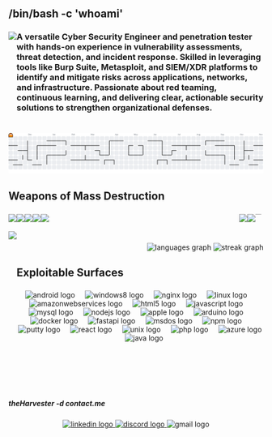 <br clear="both">

<h2 align="left">/bin/bash -c 'whoami'</h2>

###

<img align="left" height="171" src="https://media3.giphy.com/media/v1.Y2lkPTc5MGI3NjExMGpwamNrM3A4YzgycXM3NW5tZXZ4MzF5Z3IydnM5cnJzMzQ5c2p4ciZlcD12MV9pbnRlcm5hbF9naWZfYnlfaWQmY3Q9Zw/UEtTlpe7z0sFUCFVwO/giphy.gif"  />

###

<h3 align="left">A versatile Cyber Security Engineer and penetration tester with hands-on experience in vulnerability assessments, threat detection, and incident response. Skilled in leveraging tools like Burp Suite, Metasploit, and SIEM/XDR platforms to identify and mitigate risks across applications, networks, and infrastructure. Passionate about red teaming, continuous learning, and delivering clear, actionable security solutions to strengthen organizational defenses.</h3>

###

<br clear="both">

<picture>
  <source media="(prefers-color-scheme: dark)" srcset="https://raw.githubusercontent.com/RavinduRathnayaka/RavinduRathnayaka/output/pacman-contribution-graph-dark.svg">
  <source media="(prefers-color-scheme: light)" srcset="https://raw.githubusercontent.com/RavinduRathnayaka/RavinduRathnayaka/output/pacman-contribution-graph.svg">
  <img alt="pacman contribution graph" src="https://raw.githubusercontent.com/RavinduRathnayaka/RavinduRathnayaka/output/pacman-contribution-graph.svg">
</picture>

###

<h2 align="left">Weapons of Mass Destruction</h2>

###

<img align="right" height="0.1" src="https://img.shields.io/badge/Kali-268BEE?style=for-the-badge&logo=kalilinux&logoColor=white)"  />

###

<img align="left" height="34" src="https://img.shields.io/badge/metasploit-2596CD?style=for-the-badge&logo=metasploit&logoColor=white"  />

###

<img align="left" height="34" src="https://img.shields.io/badge/Tails%20-56347C?&style=for-the-badge&logo=tails&logoColor=white"  />

###

<img align="left" height="34" src="https://img.shields.io/badge/burpsuite-FF6633?style=for-the-badge&logo=burpsuite&logoColor=white"  />

###

<img align="left" height="34" src="https://img.shields.io/badge/Wireshark-1679A7?style=for-the-badge&logo=Wireshark&logoColor=white"  />

###

<img align="right" height="34" src="https://img.shields.io/badge/Snyk-4C4A73?style=for-the-badge&logo=snyk&logoColor=white"  />

###

<img align="left" height="34" src="https://img.shields.io/badge/Kali-268BEE?style=for-the-badge&logo=kalilinux&logoColor=white)"  />

###

<img align="right" height="34" src="https://img.shields.io/badge/HackTheBox-111927?style=for-the-badge&logo=Hack%20The%20Box&logoColor=9FEF00"  />

###

<br clear="both">

<img align="left" height="312" src="https://images.steamusercontent.com/ugc/939432316730598692/998DF3BE9614B453D17E9776752BB36BCE2C8970/?imw=5000&imh=5000&ima=fit&impolicy=Letterbox&imcolor=%23000000&letterbox=false"  />

###

<div align="right">
  <img src="https://github-readme-stats.vercel.app/api/top-langs?username=RavinduRathnayaka&locale=en&hide_title=false&layout=compact&card_width=320&langs_count=5&theme=dracula&hide_border=false&order=2" height="150" alt="languages graph"  />
  <img src="https://streak-stats.demolab.com?user=RavinduRathnayaka&locale=en&mode=daily&theme=dracula&hide_border=false&border_radius=5&order=3" height="150" alt="streak graph"  />
</div>

###

<h2 align="left">Exploitable Surfaces</h2>

###

<div align="center">
  <img src="https://cdn.jsdelivr.net/gh/devicons/devicon/icons/android/android-original.svg" height="40" alt="android logo"  />
  <img width="12" />
  <img src="https://cdn.jsdelivr.net/gh/devicons/devicon/icons/windows8/windows8-original.svg" height="40" alt="windows8 logo"  />
  <img width="12" />
  <img src="https://cdn.jsdelivr.net/gh/devicons/devicon/icons/nginx/nginx-original.svg" height="40" alt="nginx logo"  />
  <img width="12" />
  <img src="https://cdn.jsdelivr.net/gh/devicons/devicon/icons/linux/linux-original.svg" height="40" alt="linux logo"  />
  <img width="12" />
  <img src="https://cdn.jsdelivr.net/gh/devicons/devicon/icons/amazonwebservices/amazonwebservices-line-wordmark.svg" height="40" alt="amazonwebservices logo"  />
  <img width="12" />
  <img src="https://cdn.jsdelivr.net/gh/devicons/devicon/icons/html5/html5-original.svg" height="40" alt="html5 logo"  />
  <img width="12" />
  <img src="https://cdn.jsdelivr.net/gh/devicons/devicon/icons/javascript/javascript-original.svg" height="40" alt="javascript logo"  />
  <img width="12" />
  <img src="https://cdn.jsdelivr.net/gh/devicons/devicon/icons/mysql/mysql-original.svg" height="40" alt="mysql logo"  />
  <img width="12" />
  <img src="https://cdn.jsdelivr.net/gh/devicons/devicon/icons/nodejs/nodejs-original.svg" height="40" alt="nodejs logo"  />
  <img width="12" />
  <img src="https://cdn.jsdelivr.net/gh/devicons/devicon/icons/apple/apple-original.svg" height="40" alt="apple logo"  />
  <img width="12" />
  <img src="https://cdn.jsdelivr.net/gh/devicons/devicon/icons/arduino/arduino-original.svg" height="40" alt="arduino logo"  />
  <img width="12" />
  <img src="https://cdn.jsdelivr.net/gh/devicons/devicon/icons/docker/docker-original.svg" height="40" alt="docker logo"  />
  <img width="12" />
  <img src="https://cdn.jsdelivr.net/gh/devicons/devicon/icons/fastapi/fastapi-original.svg" height="40" alt="fastapi logo"  />
  <img width="12" />
  <img src="https://cdn.jsdelivr.net/gh/devicons/devicon/icons/msdos/msdos-original.svg" height="40" alt="msdos logo"  />
  <img width="12" />
  <img src="https://cdn.jsdelivr.net/gh/devicons/devicon/icons/npm/npm-original-wordmark.svg" height="40" alt="npm logo"  />
  <img width="12" />
  <img src="https://cdn.jsdelivr.net/gh/devicons/devicon/icons/putty/putty-original.svg" height="40" alt="putty logo"  />
  <img width="12" />
  <img src="https://cdn.jsdelivr.net/gh/devicons/devicon/icons/react/react-original.svg" height="40" alt="react logo"  />
  <img width="12" />
  <img src="https://cdn.jsdelivr.net/gh/devicons/devicon/icons/unix/unix-original.svg" height="40" alt="unix logo"  />
  <img width="12" />
  <img src="https://cdn.jsdelivr.net/gh/devicons/devicon/icons/php/php-original.svg" height="40" alt="php logo"  />
  <img width="12" />
  <img src="https://cdn.jsdelivr.net/gh/devicons/devicon/icons/azure/azure-original.svg" height="40" alt="azure logo"  />
  <img width="12" />
  <img src="https://cdn.jsdelivr.net/gh/devicons/devicon/icons/java/java-original.svg" height="40" alt="java logo"  />
</div>

###

<br clear="both">

<h5 align="left">theHarvester -d contact.me</h5>

###

<div align="center">
  <a href="https://www.linkedin.com/in/r-m-r-m-l-rathnayaka/" target="_blank">
    <img src="https://raw.githubusercontent.com/maurodesouza/profile-readme-generator/master/src/assets/icons/social/linkedin/default.svg" width="52" height="40" alt="linkedin logo"  />
  </a>
  <a href="https://discord.com/channels/644568139992006676" target="_blank">
    <img src="https://raw.githubusercontent.com/maurodesouza/profile-readme-generator/master/src/assets/icons/social/discord/default.svg" width="52" height="40" alt="discord logo"  />
  </a>
  <img src="https://raw.githubusercontent.com/maurodesouza/profile-readme-generator/master/src/assets/icons/social/gmail/default.svg" width="52" height="40" alt="gmail logo"  />
</div>

###
